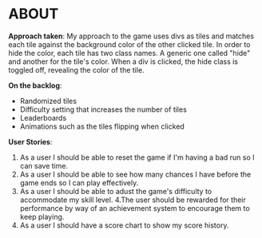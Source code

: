 # ABOUT

**Approach taken**:
My approach to the game uses divs as tiles and matches each tile against the background color of the other clicked tile. In order to hide the color, each tile has two class names. A generic one called "hide" and another for the tile's color. When a div is clicked, the hide class is toggled off, revealing the color of the tile.

**On the backlog**:
* Randomized tiles
* Difficulty setting that increases the number of tiles
* Leaderboards
* Animations such as the tiles flipping when clicked

**User Stories**:

1. As a user I should be able to reset the game if I'm having a bad run so I can save time.
2. As a user I should be able to see how many chances I have before the game ends so I can play effectively.
3. As a user I should be able to adust the game's difficulty to accommodate my skill level.
4.The user should be rewarded for their performance by way of an achievement system to encourage them to keep playing.
5. As a user I should have a score chart to show my score history.
